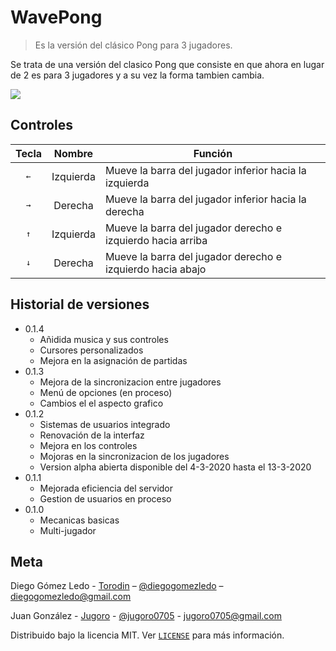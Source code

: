 # WavePong
> Es la versión del clásico Pong para 3 jugadores.

Se trata de una versión del clasico Pong que consiste en que ahora en lugar de 2 es para 3 jugadores y a su vez la forma tambien cambia.

![](../header.png)

## Controles

| Tecla | Nombre | Función|
|:----:|:---:|---|
| <kbd>←</kbd> | Izquierda | Mueve la barra del jugador inferior hacia la izquierda |
| <kbd>→</kbd> | Derecha | Mueve la barra del jugador inferior hacia la derecha |
| <kbd>↑</kbd> | Izquierda | Mueve la barra del jugador derecho e izquierdo hacia arriba |
| <kbd>↓</kbd> | Derecha | Mueve la barra del jugador derecho e izquierdo hacia abajo |

## Historial de versiones
* 0.1.4
    * Añidida musica y sus controles
    * Cursores personalizados
    * Mejora en la asignación de partidas
* 0.1.3
    * Mejora de la sincronizacion entre jugadores
    * Menú de opciones (en proceso)
    * Cambios el el aspecto grafico
* 0.1.2
    * Sistemas de usuarios integrado
    * Renovación de la interfaz
    * Mejora en los controles
    * Mojoras en la sincronizacion de los jugadores
    * Version alpha abierta disponible del 4-3-2020 hasta el 13-3-2020
* 0.1.1
    * Mejorada eficiencia del servidor
    * Gestion de usuarios en proceso
* 0.1.0
    * Mecanicas basicas
    * Multi-jugador

## Meta

Diego Gómez Ledo - [Torodin](https://github.com/Torodin) – [@diegogomezledo](https://twitter.com/diegogomezledo) – diegogomezledo@gmail.com

Juan González - [Jugoro](https://github.com/jugoro) - [@jugoro0705](https://twitter.com/jugoro0705) - jugoro0705@gmail.com

Distribuido bajo la licencia MIT. Ver [``LICENSE``](https://github.com/Torodin/WavePong/blob/master/LICENSE) para más información.
